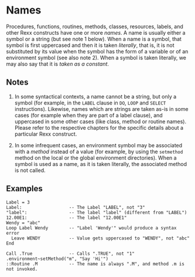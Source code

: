 Names
=====

Procedures, functions, routines, methods, classes, resources, labels, and other Rexx constructs
have one or more _names_. A name is usually either a symbol or a string (but see note 1 below). 
When a name is a symbol, that symbol is first uppercased and then it is taken _literally_, that is, 
it is not substituted by its value when the symbol has the form of a variable or of an environment symbol
(see also note 2). 
When a symbol is taken literally, we may also say that it is _taken as a constant_. 

Notes
-----

1. In some syntactical contexts, a name cannot be a string, but only a symbol (for example, in the `LABEL` clause
   in `DO`, `LOOP` and `SELECT` instructions). Likewise, names which are strings are taken as-is in some cases
   (for example when they are part of a label clause), and uppercased in some other cases (like class, method or routine names).
   Please refer to the respective chapters for the specific details about a
   particular Rexx construct.

3. In some infrequent cases, an environment symbol may be associated with a _method_ instead of 
   a value (for example, by using the `setmethod` method on the local or the global environment directories).
   When a symbol is used as a name, as it is taken literally, the associated method is not called.

Examples
--------

```rexx
Label = 3
Label:                  -- The Label "LABEL", not "3"
"label":                -- The label "label" (different from "LABEL")
12.00E1:                -- The label "12.00E1"
Wendy = "abc"
Loop Label Wendy        -- "Label 'Wendy'" would produce a syntax error
  Leave WENDY           -- Value gets uppercased to "WENDY", not "abc"
End

Call .True              -- Calls ".TRUE", not "1"
.environment~setMethod("m", "Say 'Hi'")
::Routine .M            -- The name is always ".M", and method .m is not invoked.
```
